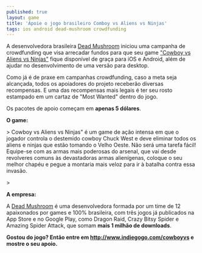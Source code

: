 ```yaml
---
published: true
layout: game
title: 'Apoie o jogo brasileiro Comboy vs Aliens vs Ninjas'
tags: ios android dead-mushroom crowdfunding
---
```


 </p>
A desenvolvedora brasileira <a href="http://www.deadmushroom.com" target="_blank">Dead Mushroom</a>
 iniciou uma campanha de crowdfunding que visa arrecadar fundos para que seu game <a href="http://www.indiegogo.com/cowboyvs" target="_blank">&quot;Cowboy vs Aliens vs Ninjas&quot;</a>
 fique dispon&#237;vel de gra&#231;a para iOS e Android, al&#233;m de ajudar no desenvolvimento de uma vers&#227;o para desktop.</p>
 </p>

 </p>
Como j&#225; &#233; de praxe em campanhas crowdfunding, caso a meta seja alcan&#231;ada, todos os apoiadores do projeto receber&#227;o diversas recompensas. E uma das recompensas mais legais &#233; ter seu rosto estampado em um cartaz de &quot;Most Wanted&quot; dentro do jogo.</p>
 </p>

 </p>
Os pacotes de apoio come&#231;am em <strong>apenas 5 d&#243;lares</strong>. </p>
 </p>
<strong>O game:</strong></p>
> Cowboy vs Aliens vs Ninjas&quot; &#233; um game de a&#231;&#227;o intensa em que o jogador controla o destemido cowboy Chuck West e deve eliminar todos os aliens e ninjas que est&#227;o tomando o Velho Oeste. N&#227;o ser&#225; uma tarefa f&#225;cil! Equipe-se com as armas mais poderosas do arsenal, que vai desde revolveres comuns &#224;s devastadoras armas alien&#237;genas, coloque o seu melhor chap&#233;u e pegue a montaria mais veloz para ir &#224; batalha contra essa invas&#227;o.</p>
> <br /></p>

 </p>
<strong>A empresa:</strong></p>
A <a href="http://www.deadmushroom.com" target="_blank">Dead Mushroom</a>
 &#233; uma desenvolvedora formada por um time de 12 apaixonados por games e 100% brasileira, com tr&#234;s jogos j&#225; publicados na App Store e no Google Play, como Dragon Raid, Crazy Bitsy Spider e Amazing Spider Attack, que somam <strong>mais 1 milh&#227;o de downloads</strong>.</p>
 </p>

 </p>
<strong>Gostou do jogo? Ent&#227;o entre em <a href="http://www.indiegogo.com/cowboyvs" target="_blank">http://www.indiegogo.com/cowboyvs</a>
 e mostre o seu apoio.</strong></p>
